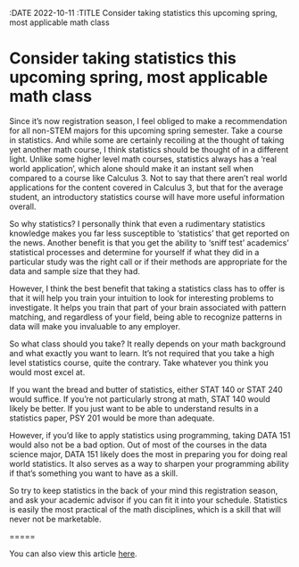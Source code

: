 :DATE 2022-10-11
:TITLE Consider taking statistics this upcoming spring, most applicable math class
# Consider taking statistics this upcoming spring, most applicable math class

Since it’s now registration season, I feel obliged to make a recommendation for all non-STEM majors for this upcoming spring semester. Take a course in statistics. And while some are certainly recoiling at the thought of taking yet another math course, I think statistics should be thought of in a different light. Unlike some higher level math courses, statistics always has a ‘real world application’, which alone should make it an instant sell when compared to a course like Calculus 3. Not to say that there aren’t real world applications for the content covered in Calculus 3, but that for the average student, an introductory statistics course will have more useful information overall.

So why statistics? I personally think that even a rudimentary statistics knowledge makes you far less susceptible to ‘statistics’ that get reported on the news. Another benefit is that you get the ability to ‘sniff test’ academics’ statistical processes and determine for yourself if what they did in a particular study was the right call or if their methods are appropriate for the data and sample size that they had.

However, I think the best benefit that taking a statistics class has to offer is that it will help you train your intuition to look for interesting problems to investigate. It helps you train that part of your brain associated with pattern matching, and regardless of your field, being able to recognize patterns in data will make you invaluable to any employer.

So what class should you take? It really depends on your math background and what exactly you want to learn. It’s not required that you take a high level statistics course, quite the contrary. Take whatever you think you would most excel at.

If you want the bread and butter of statistics, either STAT 140 or STAT 240 would suffice. If you’re not particularly strong at math, STAT 140 would likely be better. If you just want to be able to understand results in a statistics paper, PSY 201 would be more than adequate.

However, if you’d like to apply statistics using programming, taking DATA 151 would also not be a bad option. Out of most of the courses in the data science major, DATA 151 likely does the most in preparing you for doing real world statistics. It also serves as a way to sharpen your programming ability if that’s something you want to have as a skill.

So try to keep statistics in the back of your mind this registration season, and ask your academic advisor if you can fit it into your schedule. Statistics is easily the most practical of the math disciplines, which is a skill that will never not be marketable.

=====

You can also view this article [here](https://www.valpotorch.com/opinion/article_10a11d94-49e6-11ed-bc18-0f5bacd26e3d.html).
